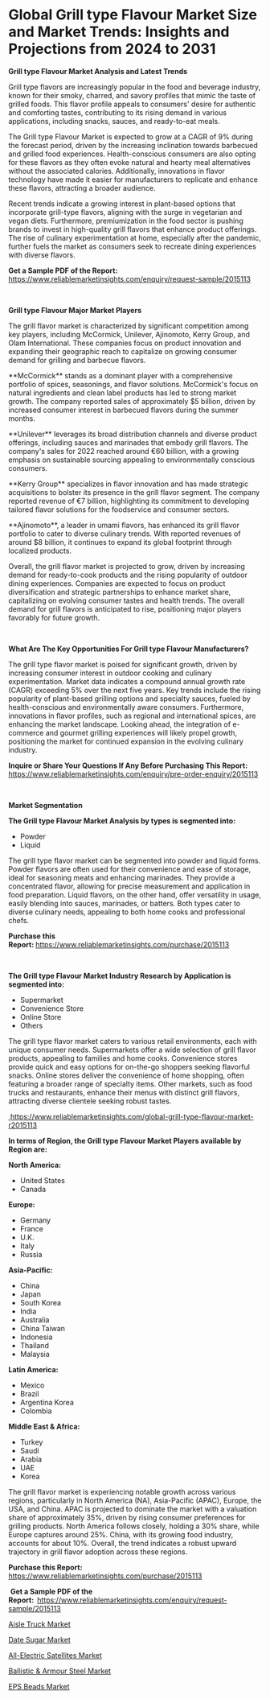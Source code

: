 <p><h1>Global Grill type Flavour Market Size and Market Trends: Insights and Projections from 2024 to 2031</h1></p><p><strong>Grill type Flavour Market Analysis and Latest Trends</strong></p>
<p><p>Grill type flavors are increasingly popular in the food and beverage industry, known for their smoky, charred, and savory profiles that mimic the taste of grilled foods. This flavor profile appeals to consumers' desire for authentic and comforting tastes, contributing to its rising demand in various applications, including snacks, sauces, and ready-to-eat meals.</p><p>The Grill type Flavour Market is expected to grow at a CAGR of 9% during the forecast period, driven by the increasing inclination towards barbecued and grilled food experiences. Health-conscious consumers are also opting for these flavors as they often evoke natural and hearty meal alternatives without the associated calories. Additionally, innovations in flavor technology have made it easier for manufacturers to replicate and enhance these flavors, attracting a broader audience.</p><p>Recent trends indicate a growing interest in plant-based options that incorporate grill-type flavors, aligning with the surge in vegetarian and vegan diets. Furthermore, premiumization in the food sector is pushing brands to invest in high-quality grill flavors that enhance product offerings. The rise of culinary experimentation at home, especially after the pandemic, further fuels the market as consumers seek to recreate dining experiences with diverse flavors.</p></p>
<p><strong>Get a Sample PDF of the Report:&nbsp;</strong> <a href="https://www.reliablemarketinsights.com/enquiry/request-sample/2015113?utm_campaign=1772&utm_medium=2&utm_source=Github&utm_content=ia&utm_term=27102024&utm_id=grill-type-flavour">https://www.reliablemarketinsights.com/enquiry/request-sample/2015113</a></p>
<p>&nbsp;</p>
<p><strong>Grill type Flavour Major Market Players</strong></p>
<p><p>The grill flavor market is characterized by significant competition among key players, including McCormick, Unilever, Ajinomoto, Kerry Group, and Olam International. These companies focus on product innovation and expanding their geographic reach to capitalize on growing consumer demand for grilling and barbecue flavors.</p><p>**McCormick** stands as a dominant player with a comprehensive portfolio of spices, seasonings, and flavor solutions. McCormick's focus on natural ingredients and clean label products has led to strong market growth. The company reported sales of approximately $5 billion, driven by increased consumer interest in barbecued flavors during the summer months.</p><p>**Unilever** leverages its broad distribution channels and diverse product offerings, including sauces and marinades that embody grill flavors. The company's sales for 2022 reached around €60 billion, with a growing emphasis on sustainable sourcing appealing to environmentally conscious consumers.</p><p>**Kerry Group** specializes in flavor innovation and has made strategic acquisitions to bolster its presence in the grill flavor segment. The company reported revenue of €7 billion, highlighting its commitment to developing tailored flavor solutions for the foodservice and consumer sectors.</p><p>**Ajinomoto**, a leader in umami flavors, has enhanced its grill flavor portfolio to cater to diverse culinary trends. With reported revenues of around $8 billion, it continues to expand its global footprint through localized products.</p><p>Overall, the grill flavor market is projected to grow, driven by increasing demand for ready-to-cook products and the rising popularity of outdoor dining experiences. Companies are expected to focus on product diversification and strategic partnerships to enhance market share, capitalizing on evolving consumer tastes and health trends. The overall demand for grill flavors is anticipated to rise, positioning major players favorably for future growth.</p></p>
<p>&nbsp;</p>
<p><strong>What Are The Key Opportunities For Grill type Flavour Manufacturers?</strong></p>
<p><p>The grill type flavor market is poised for significant growth, driven by increasing consumer interest in outdoor cooking and culinary experimentation. Market data indicates a compound annual growth rate (CAGR) exceeding 5% over the next five years. Key trends include the rising popularity of plant-based grilling options and specialty sauces, fueled by health-conscious and environmentally aware consumers. Furthermore, innovations in flavor profiles, such as regional and international spices, are enhancing the market landscape. Looking ahead, the integration of e-commerce and gourmet grilling experiences will likely propel growth, positioning the market for continued expansion in the evolving culinary industry.</p></p>
<p><strong>Inquire or Share Your Questions If Any Before Purchasing This Report:</strong> <a href="https://www.reliablemarketinsights.com/enquiry/pre-order-enquiry/2015113?utm_campaign=1772&utm_medium=2&utm_source=Github&utm_content=ia&utm_term=27102024&utm_id=grill-type-flavour">https://www.reliablemarketinsights.com/enquiry/pre-order-enquiry/2015113</a></p>
<p>&nbsp;</p>
<p><strong>Market Segmentation</strong></p>
<p><strong>The Grill type Flavour Market Analysis by types is segmented into:</strong></p>
<p><ul><li>Powder</li><li>Liquid</li></ul></p>
<p><p>The grill type flavor market can be segmented into powder and liquid forms. Powder flavors are often used for their convenience and ease of storage, ideal for seasoning meats and enhancing marinades. They provide a concentrated flavor, allowing for precise measurement and application in food preparation. Liquid flavors, on the other hand, offer versatility in usage, easily blending into sauces, marinades, or batters. Both types cater to diverse culinary needs, appealing to both home cooks and professional chefs.</p></p>
<p><strong>Purchase this Report:&nbsp;</strong><a href="https://www.reliablemarketinsights.com/purchase/2015113?utm_campaign=1772&utm_medium=2&utm_source=Github&utm_content=ia&utm_term=27102024&utm_id=grill-type-flavour">https://www.reliablemarketinsights.com/purchase/2015113</a></p>
<p>&nbsp;</p>
<p><strong>The Grill type Flavour Market Industry Research by Application is segmented into:</strong></p>
<p><ul><li>Supermarket</li><li>Convenience Store</li><li>Online Store</li><li>Others</li></ul></p>
<p><p>The grill type flavor market caters to various retail environments, each with unique consumer needs. Supermarkets offer a wide selection of grill flavor products, appealing to families and home cooks. Convenience stores provide quick and easy options for on-the-go shoppers seeking flavorful snacks. Online stores deliver the convenience of home shopping, often featuring a broader range of specialty items. Other markets, such as food trucks and restaurants, enhance their menus with distinct grill flavors, attracting diverse clientele seeking robust tastes.</p></p>
<p><a href="https://www.reliablemarketinsights.com/global-grill-type-flavour-market-r2015113?utm_campaign=1772&utm_medium=2&utm_source=Github&utm_content=ia&utm_term=27102024&utm_id=grill-type-flavour">&nbsp;https://www.reliablemarketinsights.com/global-grill-type-flavour-market-r2015113</a></p>
<p><strong>In terms of Region, the Grill type Flavour Market Players available by Region are:</strong></p>
<p>
    <p> <strong> North America: </strong>
        <ul>
            <li>United States</li>
            <li>Canada</li>
        </ul>
        </p> 
    <p> <strong> Europe: </strong>
        <ul>
            <li>Germany</li>
            <li>France</li>
            <li>U.K.</li>
            <li>Italy</li>
            <li>Russia</li>
        </ul>
        </p> 
    <p> <strong> Asia-Pacific: </strong>
        <ul>
            <li>China</li>
            <li>Japan</li>
            <li>South Korea</li>
            <li>India</li>
            <li>Australia</li>
            <li>China Taiwan</li>
            <li>Indonesia</li>
            <li>Thailand</li>
            <li>Malaysia</li>
        </ul>
        </p> 
    <p> <strong> Latin America: </strong>
        <ul>
            <li>Mexico</li>
            <li>Brazil</li>
            <li>Argentina Korea</li>
            <li>Colombia</li>
        </ul>
        </p> 
    <p> <strong> Middle East & Africa: </strong>
        <ul>
            <li>Turkey</li>
            <li>Saudi</li>
            <li>Arabia</li>
            <li>UAE</li>
            <li>Korea</li>
        </ul>
    </p>
    </p>
<p><p>The grill flavor market is experiencing notable growth across various regions, particularly in North America (NA), Asia-Pacific (APAC), Europe, the USA, and China. APAC is projected to dominate the market with a valuation share of approximately 35%, driven by rising consumer preferences for grilling products. North America follows closely, holding a 30% share, while Europe captures around 25%. China, with its growing food industry, accounts for about 10%. Overall, the trend indicates a robust upward trajectory in grill flavor adoption across these regions.</p></p>
<p><strong>Purchase this Report: </strong><a href="https://www.reliablemarketinsights.com/purchase/2015113?utm_campaign=1772&utm_medium=2&utm_source=Github&utm_content=ia&utm_term=27102024&utm_id=grill-type-flavour">https://www.reliablemarketinsights.com/purchase/2015113</a></p>
<p>&nbsp;<strong>Get a Sample PDF of the Report:&nbsp;&nbsp;</strong><a href="https://www.reliablemarketinsights.com/enquiry/request-sample/2015113?utm_campaign=1772&utm_medium=2&utm_source=Github&utm_content=ia&utm_term=27102024&utm_id=grill-type-flavour">https://www.reliablemarketinsights.com/enquiry/request-sample/2015113</a></p>
<p><strong></strong></p>
<p><p><a href="https://www.linkedin.com/pulse/aisle-truck-market-growth-segmentation-regional-analysis-global-uk1ef?utm_campaign=1772&utm_medium=2&utm_source=Github&utm_content=ia&utm_term=27102024&utm_id=grill-type-flavour">Aisle Truck Market</a></p><p><a href="https://www.linkedin.com/pulse/competitive-intelligence-date-sugar-market-key-players-strategies-vsmtf?utm_campaign=1772&utm_medium=2&utm_source=Github&utm_content=ia&utm_term=27102024&utm_id=grill-type-flavour">Date Sugar Market</a></p><p><a href="https://www.linkedin.com/pulse/global-all-electric-satellites-market-trends-forecasts-strategic-zbe2e?utm_campaign=1772&utm_medium=2&utm_source=Github&utm_content=ia&utm_term=27102024&utm_id=grill-type-flavour">All-Electric Satellites Market</a></p><p><a href="https://www.linkedin.com/pulse/ballistic-armour-steel-market-outlook-current-assessment-7kf1e?utm_campaign=1772&utm_medium=2&utm_source=Github&utm_content=ia&utm_term=27102024&utm_id=grill-type-flavour">Ballistic & Armour Steel Market</a></p><p><a href="https://www.linkedin.com/pulse/analyzing-eps-beads-market-dynamics-growth-drivers-forecasted-kwktf?utm_campaign=1772&utm_medium=2&utm_source=Github&utm_content=ia&utm_term=27102024&utm_id=grill-type-flavour">EPS Beads Market</a></p></p>
